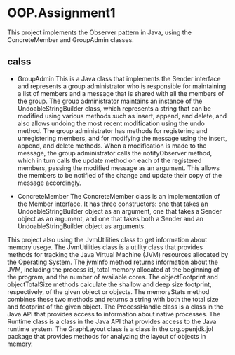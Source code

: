 # OOP.Assignment1

This project implements the Observer pattern in Java, using the ConcreteMember and GroupAdmin classes.

## calss 

* GroupAdmin
This is a Java class that implements the Sender interface and represents a group administrator who is responsible for
maintaining a list of members and a message that is shared with all the members of the group.
The group administrator maintains an instance of the UndoableStringBuilder class, which represents a string that
can be modified using various methods such as insert, append, and delete, and also allows undoing the most recent modification
using the undo method.
The group administrator has methods for registering and unregistering members, and for modifying the message using
the insert, append, and delete methods. When a modification is made to the message, the group administrator calls the
notifyObserver method, which in turn calls the update method on each of the registered members, passing the modified message
as an argument. This allows the members to be notified of the change and update their copy of the message accordingly.

* ConcreteMember
The ConcreteMember class is an implementation of the Member interface. It has three constructors: one that takes
 an UndoableStringBuilder object as an argument, one that takes a Sender object as an argument, and one that takes both a
 Sender and an UndoableStringBuilder object as arguments.

This project also using the JvmUtilities class to get information about memory usege.
The JvmUtilities class is a utility class that provides methods for tracking the Java Virtual Machine (JVM) resources allocated by the Operating System.
The jvmInfo method returns information about the JVM, including the process id, total memory allocated at the beginning of the program, and the number of available cores.
The objectFootprint and objectTotalSize methods calculate the shallow and deep size footprint, respectively, of the given object or objects. The memoryStats method combines these two methods and returns a string with both the total size and footprint of the given object.
The ProcessHandle class is a class in the Java API that provides access to information about native processes. The Runtime class is a class in the Java API that provides access to the Java runtime system. The GraphLayout class is a class in the org.openjdk.jol package that provides methods for analyzing the layout of objects in memory.
